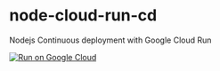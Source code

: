 # node-cloud-run-cd
Nodejs Continuous deployment with Google Cloud Run

[![Run on Google Cloud](https://deploy.cloud.run/button.svg)](https://deploy.cloud.run)
